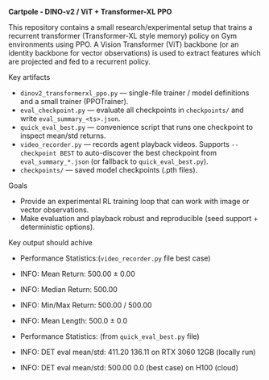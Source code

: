 **Cartpole - DINO-v2 / ViT + Transformer-XL PPO**

This repository contains a small research/experimental setup that trains a recurrent transformer (Transformer-XL style memory) policy on Gym environments using PPO. A Vision Transformer (ViT) backbone (or an identity backbone for vector observations) is used to extract features which are projected and fed to a recurrent policy.

Key artifacts
- `dinov2_transformerxl_ppo.py` — single-file trainer / model definitions and a small trainer (PPOTrainer).
- `eval_checkpoint.py` — evaluate all checkpoints in `checkpoints/` and write `eval_summary_<ts>.json`.
- `quick_eval_best.py` — convenience script that runs one checkpoint to inspect mean/std returns.
- `video_recorder.py` — records agent playback videos. Supports `--checkpoint BEST` to auto-discover the best checkpoint from `eval_summary_*.json` (or fallback to `quick_eval_best.py`).
- `checkpoints/` — saved model checkpoints (.pth files).

Goals
- Provide an experimental RL training loop that can work with image or vector observations.
- Make evaluation and playback robust and reproducible (seed support + deterministic options).

Key output should achive 
- Performance Statistics:(`video_recorder.py` file best case)
- INFO:   Mean Return: 500.00 ± 0.00
- INFO:   Median Return: 500.00
- INFO:   Min/Max Return: 500.00 / 500.00
- INFO:   Mean Length: 500.0 ± 0.0

- Performance Statistics: (from `quick_eval_best.py` file)
- INFO: DET eval mean/std: 411.20 136.11 on RTX 3060 12GB (locally run)
- INFO: DET eval mean/std: 500.00 0.0 (best case) on H100 (cloud)

